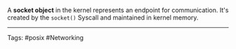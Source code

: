 A **socket object** in the kernel represents an endpoint for communication. It's created by the `socket()` Syscall and maintained in kernel memory. 

___
Tags: #posix #Networking 